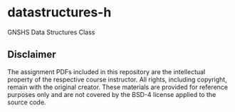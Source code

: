 # datastructures-h
GNSHS Data Structures Class

## Disclaimer

The assignment PDFs included in this repository are the intellectual property of the respective course instructor. All rights, including copyright, remain with the original creator. These materials are provided for reference purposes only and are not covered by the BSD-4 license applied to the source code.
